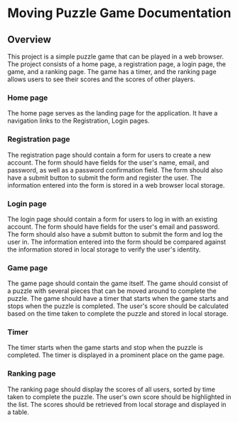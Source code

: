 # Moving Puzzle Game Documentation

## Overview
This project is a simple puzzle game that can be played in a web browser. The project consists of a home page, a registration page, a login page, the game, and a ranking page. The game has a timer, and the ranking page allows users to see their scores and the scores of other players.

### Home page
The home page serves as the landing page for the application. It have a navigation links to the Registration, Login pages.

### Registration page
The registration page should contain a form for users to create a new account.
The form should have fields for the user's name, email, and password, as well as a password confirmation field.
The form should also have a submit button to submit the form and register the user.
The information entered into the form is stored in a web browser local storage.

### Login page
The login page should contain a form for users to log in with an existing account.
The form should have fields for the user's email and password.
The form should also have a submit button to submit the form and log the user in.
The information entered into the form should be compared against the information stored in local storage to verify the user's identity.

### Game page
The game page should contain the game itself.
The game should consist of a puzzle with several pieces that can be moved around to complete the puzzle.
The game should have a timer that starts when the game starts and stops when the puzzle is completed.
The user's score should be calculated based on the time taken to complete the puzzle and stored in local storage.

### Timer
The timer starts when the game starts and stop when the puzzle is completed.
The timer is displayed in a prominent place on the game page.

### Ranking page
The ranking page should display the scores of all users, sorted by time taken to complete the puzzle.
The user's own score should be highlighted in the list.
The scores should be retrieved from local storage and displayed in a table.
